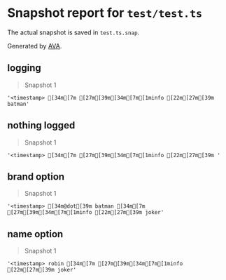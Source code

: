# Snapshot report for `test/test.ts`

The actual snapshot is saved in `test.ts.snap`.

Generated by [AVA](https://avajs.dev).

## logging

> Snapshot 1

    '<timestamp> [34m[7m [27m[39m[34m[7m[1minfo [22m[27m[39m batman'

## nothing logged

> Snapshot 1

    '<timestamp> [34m[7m [27m[39m[34m[7m[1minfo [22m[27m[39m '

## brand option

> Snapshot 1

    '<timestamp> [34m@dot[39m batman [34m[7m [27m[39m[34m[7m[1minfo [22m[27m[39m joker'

## name option

> Snapshot 1

    '<timestamp> robin [34m[7m [27m[39m[34m[7m[1minfo [22m[27m[39m joker'
